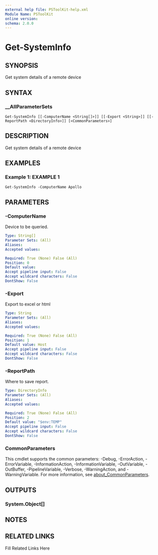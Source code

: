 ```yaml
---
external help file: PSToolKit-help.xml
Module Name: PSToolKit
online version: 
schema: 2.0.0
---
```


# Get-SystemInfo

## SYNOPSIS

Get system details of a remote device

## SYNTAX

### __AllParameterSets

```
Get-SystemInfo [[-ComputerName <String[]>]] [[-Export <String>]] [[-ReportPath <DirectoryInfo>]] [<CommonParameters>]
```

## DESCRIPTION

Get system details of a remote device


## EXAMPLES

### Example 1: EXAMPLE 1

```
Get-SystemInfo -ComputerName Apollo
```








## PARAMETERS

### -ComputerName

Device to be queried.

```yaml
Type: String[]
Parameter Sets: (All)
Aliases: 
Accepted values: 

Required: True (None) False (All)
Position: 0
Default value: 
Accept pipeline input: False
Accept wildcard characters: False
DontShow: False
```

### -Export

Export to excel or html

```yaml
Type: String
Parameter Sets: (All)
Aliases: 
Accepted values: 

Required: True (None) False (All)
Position: 1
Default value: Host
Accept pipeline input: False
Accept wildcard characters: False
DontShow: False
```

### -ReportPath

Where to save report.

```yaml
Type: DirectoryInfo
Parameter Sets: (All)
Aliases: 
Accepted values: 

Required: True (None) False (All)
Position: 2
Default value: "$env:TEMP"
Accept pipeline input: False
Accept wildcard characters: False
DontShow: False
```


### CommonParameters

This cmdlet supports the common parameters: -Debug, -ErrorAction, -ErrorVariable, -InformationAction, -InformationVariable, -OutVariable, -OutBuffer, -PipelineVariable, -Verbose, -WarningAction, and -WarningVariable. For more information, see [about_CommonParameters](http://go.microsoft.com/fwlink/?LinkID=113216).

## OUTPUTS

### System.Object[]


## NOTES



## RELATED LINKS

Fill Related Links Here

